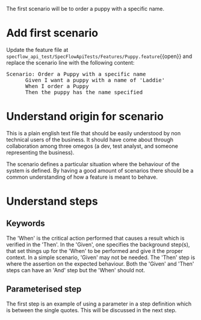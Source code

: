 The first scenario will be to order a puppy with a specific name. 

# Add first scenario

Update the feature file at `specflow_api_test/SpecFlowApiTests/Features/Puppy.feature`{{open}} and replace the scenario line with the following content:

<pre class="file" data-target="clipboard">
Scenario: Order a Puppy with a specific name
	  Given I want a puppy with a name of 'Laddie'
	  When I order a Puppy
	  Then the puppy has the name specified  
</pre>

# Understand origin for scenario

This is a plain english text file that should be easily understood by non technical users of the business. 
It should have come about through collaboration among three omegos (a dev, test analyst, and someone representing the business).

The scenario defines a particular situation where the behaviour of the system is defined. By having a good amount
of scenarios there should be a common understanding of how a feature is meant to behave.

# Understand steps

## Keywords

The 'When' is the critical action performed that causes a result which is verified in the 'Then'.
In the 'Given', one specifies the background step(s), that set things up for the 'When' to be performed and
give it the proper context. In a simple scenario, 'Given' may not be needed.
The 'Then' step is where the assertion on the expected behaviour. Both the 'Given' and 'Then' steps can have 
an 'And' step but the 'When' should not.

## Parameterised step

The first step is an example of using a parameter in a step definition which is between the single quotes. 
This will be discussed in the next step.
